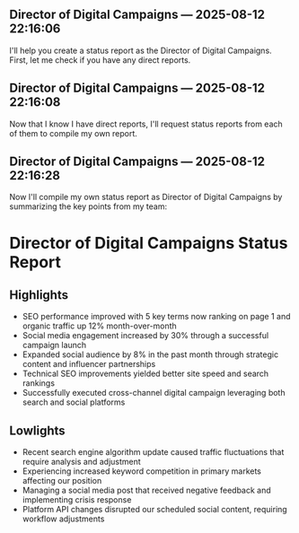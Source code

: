 ## Director of Digital Campaigns — 2025-08-12 22:16:06
I'll help you create a status report as the Director of Digital Campaigns. First, let me check if you have any direct reports.

## Director of Digital Campaigns — 2025-08-12 22:16:08
Now that I know I have direct reports, I'll request status reports from each of them to compile my own report.

## Director of Digital Campaigns — 2025-08-12 22:16:28
Now I'll compile my own status report as Director of Digital Campaigns by summarizing the key points from my team:

# Director of Digital Campaigns Status Report

## Highlights
- SEO performance improved with 5 key terms now ranking on page 1 and organic traffic up 12% month-over-month
- Social media engagement increased by 30% through a successful campaign launch
- Expanded social audience by 8% in the past month through strategic content and influencer partnerships
- Technical SEO improvements yielded better site speed and search rankings
- Successfully executed cross-channel digital campaign leveraging both search and social platforms

## Lowlights
- Recent search engine algorithm update caused traffic fluctuations that require analysis and adjustment
- Experiencing increased keyword competition in primary markets affecting our position
- Managing a social media post that received negative feedback and implementing crisis response
- Platform API changes disrupted our scheduled social content, requiring workflow adjustments


